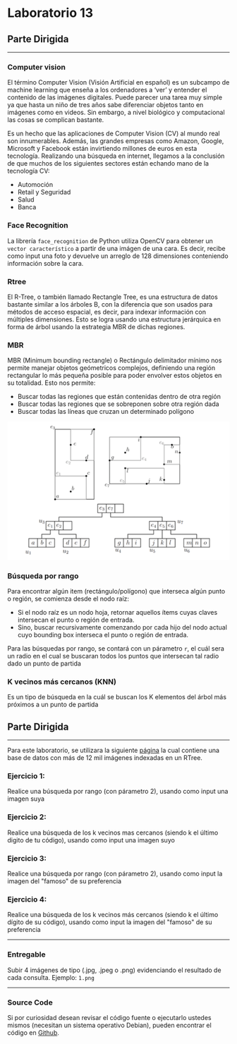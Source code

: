 # Laboratorio 13

## Parte Dirigida

---

### Computer vision

El término Computer Vision (Visión Artificial en español) es un subcampo de machine learning que enseña a los ordenadores a ‘ver’ y entender el contenido de las imágenes digitales. Puede parecer una tarea muy simple ya que hasta un niño de tres años sabe diferenciar objetos tanto en imágenes como en videos. Sin embargo, a nivel biológico y computacional las cosas se complican bastante.

Es un hecho que las aplicaciones de Computer Vision (CV) al mundo real son innumerables. Además, las grandes empresas como Amazon, Google, Microsoft y Facebook están invirtiendo millones de euros en esta tecnología. Realizando una búsqueda en internet, llegamos a la conclusión de que muchos de los siguientes sectores están echando mano de la tecnología CV:

- Automoción
- Retail y Seguridad
- Salud
- Banca

### Face Recognition

La librería `face_recognition` de Python utiliza OpenCV para obtener un `vector característico` a partir de una imágen de una cara. Es decir, recibe como input una foto y devuelve un arreglo de 128 dimensiones conteniendo información sobre la cara.

### Rtree

El R-Tree, o también llamado Rectangle Tree, es una estructura de datos bastante similar a los árboles B, con la diferencia que son usados para métodos de acceso espacial, es decir, para indexar información con múltiples dimensiones. Esto se logra usando una estructura jerárquica en forma de árbol usando la estrategia MBR de dichas regiones.

### MBR

MBR (Minimum bounding rectangle) o Rectángulo delimitador mínimo nos permite manejar objetos geómetricos complejos, definiendo una región rectangular lo más pequeña posible para poder envolver estos objetos en su totalidad. Esto nos permite:

- Buscar todas las regiones que están contenidas dentro de otra región
- Buscar todas las regiones que se sobreponen sobre otra región dada
- Buscar todas las líneas que cruzan un determinado polígono

![RTree](./images/rango.png)

### Búsqueda por rango

Para encontrar algún item (rectángulo/polígono) que interseca algún punto o región, se comienza desde el nodo raíz:

- Si el nodo raíz es un nodo hoja, retornar aquellos ítems cuyas claves
  intersecan el punto o región de entrada.
- Sino, buscar recursivamente comenzando por cada hijo del nodo
  actual cuyo bounding box interseca el punto o región de entrada.

Para las búsquedas por rango, se contará con un párametro `r`, el cuál sera un radio en el cual se buscaran todos los puntos que intersecan tal radio dado un punto de partida

### K vecinos más cercanos (KNN)

Es un tipo de búsqueda en la cuál se buscan los K elementos del árbol más próximos a un punto de partida

## Parte Dirigida

---

Para este laboratorio, se utilizara la siguiente [página](http://ec2-3-128-171-175.us-east-2.compute.amazonaws.com:5001/) la cual contiene una base de datos con más de 12 mil imágenes indexadas en un RTree.

### Ejercicio 1:

Realice una búsqueda por rango (con párametro 2), usando como input una imagen suya

### Ejercicio 2:

Realice una búsqueda de los k vecinos mas cercanos (siendo k el último digito de tu código), usando como input una imagen suyo

### Ejercicio 3:

Realice una búsqueda por rango (con párametro 2), usando como input la imagen del "famoso" de su preferencia

### Ejercicio 4:

Realice una búsqueda de los k vecinos más cercanos (siendo k el último dígito de su código), usando como input la imagen del "famoso" de su preferencia

---

### Entregable

Subir 4 imágenes de tipo (.jpg, .jpeg o .png) evidenciando el resultado de cada consulta. Ejemplo: `1.png`

---

### Source Code

Si por curiosidad desean revisar el código fuente o ejecutarlo ustedes mismos (necesitan un sistema operativo Debian), pueden encontrar el código en [Github](https://github.com/vostolaza/face-recognition).
